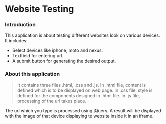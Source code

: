 # Website Testing

### Introduction
This application is about testing different websites look on various devices. It includes: 
  - Select devices like iphone, moto and nexus.
  - Textfield for entering url.
  - A submit button for generating the desired output.

### About this application
  > It contains three files .html, .css and .js.
  > In .html file, content is defined which is to be displayed on web page.
  > In .css file, style is defined for the components designed in .html file.
  > In .js file, processing of the url takes place.


The url which you type is processed using jQuery. A result will be displayed with the image of that device displaying te website inside it in an iframe. 














